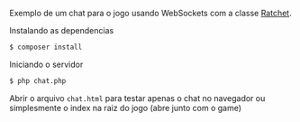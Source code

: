 Exemplo de um chat para o jogo usando WebSockets com a classe [Ratchet](https://github.com/ratchetphp/Ratchet).

Instalando as dependencias

```bash
$ composer install
```

Iniciando o servidor

```bash
$ php chat.php
```

Abrir o arquivo `chat.html` para testar apenas o chat no navegador ou simplesmente o index na raiz do jogo (abre junto com o game)

